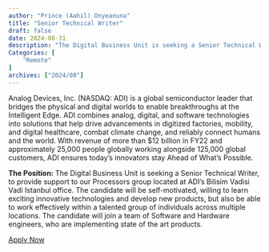 ```yaml
---
author: "Prince (Aahil) Onyeanuna"
title: "Senior Technical Writer"
draft: false
date: 2024-08-31
description: "The Digital Business Unit is seeking a Senior Technical Writer, to provide support to our Processors group located at ADI’s Bilisim Vadisi Vadi Istanbul office. The candidate will be self-motivated, willing to learn exciting innovative technologies and develop new products, but also be able to work effectively within a talented group of individuals across multiple locations. The candidate will join a team of Software and Hardware engineers, who are implementing state of the art products."
Categories: [
    "Remote"
]
archives: ["2024/08"]
---
```


Analog Devices, Inc. (NASDAQ: ADI) is a global semiconductor leader that bridges the physical and digital worlds to enable breakthroughs at the Intelligent Edge. ADI combines analog, digital, and software technologies into solutions that help drive advancements in digitized factories, mobility, and digital healthcare, combat climate change, and reliably connect humans and the world. With revenue of more than $12 billion in FY22 and approximately 25,000 people globally working alongside 125,000 global customers, ADI ensures today’s innovators stay Ahead of What’s Possible.

**The Position:** The Digital Business Unit is seeking a Senior Technical Writer, to provide support to our Processors group located at ADI’s Bilisim Vadisi Vadi Istanbul office. The candidate will be self-motivated, willing to learn exciting innovative technologies and develop new products, but also be able to work effectively within a talented group of individuals across multiple locations. The candidate will join a team of Software and Hardware engineers, who are implementing state of the art products.

[Apply Now]( https://www.linkedin.com/jobs/view/3960608786/?refId=ezOjqPnHe5vjdWsBkAbI7g%3D%3D&trackingId=ezOjqPnHe5vjdWsBkAbI7g%3D%3D)